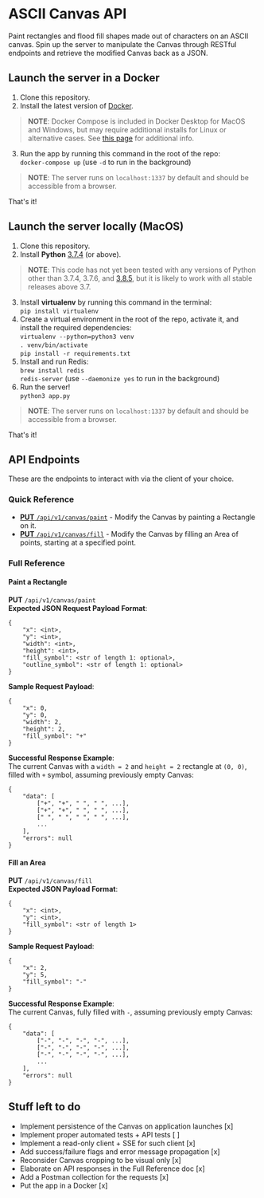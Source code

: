 # ASCII Canvas API

Paint rectangles and flood fill shapes made out of characters on an ASCII canvas.
Spin up the server to manipulate the Canvas through RESTful endpoints and retrieve the modified Canvas back as a JSON.


## Launch the server in a Docker

1. Clone this repository.
2. Install the latest version of [Docker](https://docs.docker.com/get-docker/).
> **NOTE**: Docker Compose is included in Docker Desktop for MacOS and Windows, but may require additional installs for Linux or alternative cases. See [this page](https://docs.docker.com/compose/install/) for additional info.
3. Run the app by running this command in the root of the repo:  
`docker-compose up` (use `-d` to run in the background)
> **NOTE**: The server runs on `localhost:1337` by default and should be accessible from a browser.


That's it!

## Launch the server locally (MacOS)

1. Clone this repository.
2. Install **Python** [3.7.4](https://www.python.org/ftp/python/3.7.4/python-3.7.4-macosx10.6.pkg) (or above).
> **NOTE**: This code has not yet been tested with any versions of Python other than 3.7.4, 3.7.6, and [3.8.5](https://www.python.org/downloads/release/python-385/), but it is likely to work with all stable releases above 3.7.
3. Install **virtualenv** by running this command in the terminal:  
 `pip install virtualenv`
4.  Create a virtual environment in the root of the repo, activate it, and install the required dependencies:  
`virtualenv --python=python3 venv`  
`. venv/bin/activate`  
`pip install -r requirements.txt`  
5. Install and run Redis:  
`brew install redis`  
`redis-server` (use `--daemonize yes` to run in the background)  
5. Run the server!  
`python3 app.py`  
> **NOTE**: The server runs on `localhost:1337` by default and should be accessible from a browser.

That's it!

## API Endpoints

These are the endpoints to interact with via the client of your choice.
### Quick Reference
* [**PUT** `/api/v1/canvas/paint`](#paint-a-rectangle) - Modify the Canvas by painting a Rectangle on it.
* [**PUT** `/api/v1/canvas/fill`](#fill-an-area) - Modify the Canvas by filling an Area of points, starting at a specified point.

### Full Reference
#### Paint a Rectangle
**PUT** `/api/v1/canvas/paint`  
**Expected JSON Request Payload Format**:  
```
{
    "x": <int>,
    "y": <int>,
    "width": <int>,
    "height": <int>,
    "fill_symbol": <str of length 1: optional>,
    "outline_symbol": <str of length 1: optional>
}
```  
**Sample Request Payload**:
``` 
{
    "x": 0,
    "y": 0,
    "width": 2,
    "height": 2,
    "fill_symbol": "+"
}
```  
**Successful Response Example**:  
The current Canvas with a `width = 2` and `height = 2` rectangle at `(0, 0)`, filled with `+` symbol, assuming previously empty Canvas:  
```
{
    "data": [
        ["+", "+", " ", " ", ...],
        ["+", "+", " ", " ", ...],
        [" ", " ", " ", " ", ...],
        ...
    ],
    "errors": null
} 
```  

#### Fill an Area
**PUT** `/api/v1/canvas/fill`  
**Expected JSON Payload Format**:  
```
{
    "x": <int>,
    "y": <int>,
    "fill_symbol": <str of length 1>
}
```
**Sample Request Payload**:
``` 
{
    "x": 2,
    "y": 5,
    "fill_symbol": "-"
}
```  
**Successful Response Example**:  
The current Canvas, fully filled with `-`, assuming previously empty Canvas:  
```
{
    "data": [
        ["-", "-", "-", "-", ...],
        ["-", "-", "-", "-", ...],
        ["-", "-", "-", "-", ...],
        ...
    ],
    "errors": null
} 
```

## Stuff left to do
- Implement persistence of the Canvas on application launches [x]
- Implement proper automated tests + API tests                [ ]
- Implement a read-only client + SSE for such client          [x]
- Add success/failure flags and error message propagation     [x]
- Reconsider Canvas cropping to be visual only                [x]
- Elaborate on API responses in the Full Reference doc        [x]
- Add a Postman collection for the requests                   [x]
- Put the app in a Docker                                     [x]
